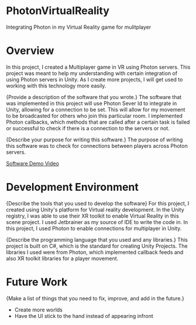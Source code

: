 # PhotonVirtualReality
Integrating Photon in my Virtual Reality game for mulitplayer


# Overview

In this project, I created a Multiplayer game in VR using Photon servers. This project was meant to help my understanding with certain integration of using Photon servers in Unity. As I create more projects, I will get used to working with this technology more easily. 

{Provide a description of the software that you wrote.}
The software that was implemented in this project will use Photon Sever Id to integrate in Unity, allowing for a connection to be set. This will allow for my movement to be broadcasted for others who join this particular room. I implemented Photon callbacks, which methods that are called after a certain task is failed or successful to check if there is a connection to the servers or not. 

{Describe your purpose for writing this software.}
The purpose of writing this software was to check for connections between players across Photon servers. 


[Software Demo Video](http://youtube.link.goes.here)

# Development Environment

{Describe the tools that you used to develop the software}
For this project, I created using Unity's platform for Virtual reality development. In the Unity registry, I was able to use their XR toolkit to enable Virtual Reality 
in this scene project. I used Jetbrainer as my source of IDE to write the code in. In this project, I used Photon to enable connections for multiplayer in Unity.

{Describe the programming language that you used and any libraries.}
This project is built on C#, which is the standard for creating Unity Projects. The libraries I used were from Photon, which implemented callback feeds and also XR toolkit libraries for a player movement. 


# Future Work

{Make a list of things that you need to fix, improve, and add in the future.}

- Create more worlds
- Have the UI stick to the hand instead of appearing infront 
